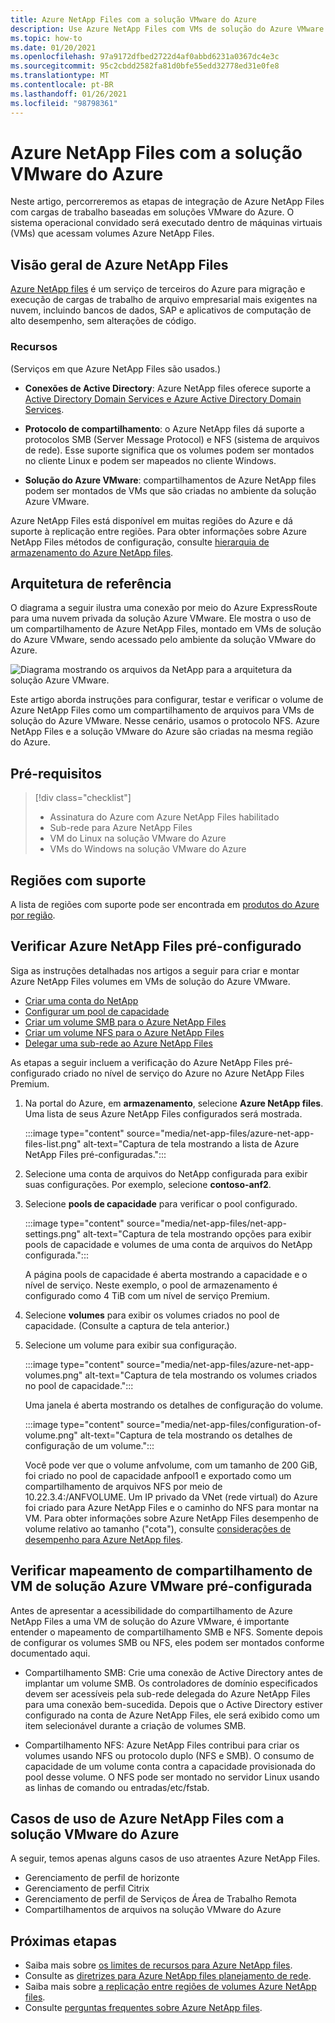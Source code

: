 ```yaml
---
title: Azure NetApp Files com a solução VMware do Azure
description: Use Azure NetApp Files com VMs de solução do Azure VMware para migrar e sincronizar dados entre servidores locais, VMs de solução do Azure VMware e infraestruturas de nuvem.
ms.topic: how-to
ms.date: 01/20/2021
ms.openlocfilehash: 97a9172dfbed2722d4af0abbd6231a0367dc4e3c
ms.sourcegitcommit: 95c2cbdd2582fa81d0bfe55edd32778ed31e0fe8
ms.translationtype: MT
ms.contentlocale: pt-BR
ms.lasthandoff: 01/26/2021
ms.locfileid: "98798361"
---
```

# <a name="azure-netapp-files-with-azure-vmware-solution"></a>Azure NetApp Files com a solução VMware do Azure

Neste artigo, percorreremos as etapas de integração de Azure NetApp Files com cargas de trabalho baseadas em soluções VMware do Azure. O sistema operacional convidado será executado dentro de máquinas virtuais (VMs) que acessam volumes Azure NetApp Files. 

## <a name="azure-netapp-files-overview"></a>Visão geral de Azure NetApp Files

[Azure NetApp files](../azure-netapp-files/azure-netapp-files-introduction.md) é um serviço de terceiros do Azure para migração e execução de cargas de trabalho de arquivo empresarial mais exigentes na nuvem, incluindo bancos de dados, SAP e aplicativos de computação de alto desempenho, sem alterações de código.

### <a name="features"></a>Recursos
(Serviços em que Azure NetApp Files são usados.)

- **Conexões de Active Directory**: Azure NetApp files oferece suporte a [Active Directory Domain Services e Azure Active Directory Domain Services](../azure-netapp-files/azure-netapp-files-create-volumes-smb.md#decide-which-domain-services-to-use).

- **Protocolo de compartilhamento**: o Azure NetApp files dá suporte a protocolos SMB (Server Message Protocol) e NFS (sistema de arquivos de rede). Esse suporte significa que os volumes podem ser montados no cliente Linux e podem ser mapeados no cliente Windows.

- **Solução do Azure VMware**: compartilhamentos de Azure NetApp files podem ser montados de VMs que são criadas no ambiente da solução Azure VMware.

Azure NetApp Files está disponível em muitas regiões do Azure e dá suporte à replicação entre regiões. Para obter informações sobre Azure NetApp Files métodos de configuração, consulte [hierarquia de armazenamento do Azure NetApp files](../azure-netapp-files/azure-netapp-files-understand-storage-hierarchy.md).

## <a name="reference-architecture"></a>Arquitetura de referência

O diagrama a seguir ilustra uma conexão por meio do Azure ExpressRoute para uma nuvem privada da solução Azure VMware. Ele mostra o uso de um compartilhamento de Azure NetApp Files, montado em VMs de solução do Azure VMware, sendo acessado pelo ambiente da solução VMware do Azure.

![Diagrama mostrando os arquivos da NetApp para a arquitetura da solução Azure VMware.](media/net-app-files/net-app-files-topology.png)

Este artigo aborda instruções para configurar, testar e verificar o volume de Azure NetApp Files como um compartilhamento de arquivos para VMs de solução do Azure VMware. Nesse cenário, usamos o protocolo NFS. Azure NetApp Files e a solução VMware do Azure são criadas na mesma região do Azure.

## <a name="prerequisites"></a>Pré-requisitos 

> [!div class="checklist"]
> * Assinatura do Azure com Azure NetApp Files habilitado
> * Sub-rede para Azure NetApp Files
> * VM do Linux na solução VMware do Azure
> * VMs do Windows na solução VMware do Azure

## <a name="regions-supported"></a>Regiões com suporte

A lista de regiões com suporte pode ser encontrada em [produtos do Azure por região](https://azure.microsoft.com/global-infrastructure/services/?products=netapp,azure-vmware&regions=all).

## <a name="verify-pre-configured-azure-netapp-files"></a>Verificar Azure NetApp Files pré-configurado 

Siga as instruções detalhadas nos artigos a seguir para criar e montar Azure NetApp Files volumes em VMs de solução do Azure VMware.

- [Criar uma conta do NetApp](../azure-netapp-files/azure-netapp-files-create-netapp-account.md)
- [Configurar um pool de capacidade](../azure-netapp-files/azure-netapp-files-set-up-capacity-pool.md)
- [Criar um volume SMB para o Azure NetApp Files](../azure-netapp-files/azure-netapp-files-create-volumes-smb.md)
- [Criar um volume NFS para o Azure NetApp Files](../azure-netapp-files/azure-netapp-files-create-volumes.md)
- [Delegar uma sub-rede ao Azure NetApp Files](../azure-netapp-files/azure-netapp-files-delegate-subnet.md)

As etapas a seguir incluem a verificação do Azure NetApp Files pré-configurado criado no nível de serviço do Azure no Azure NetApp Files Premium.

1. Na portal do Azure, em **armazenamento**, selecione **Azure NetApp files**. Uma lista de seus Azure NetApp Files configurados será mostrada. 

    :::image type="content" source="media/net-app-files/azure-net-app-files-list.png" alt-text="Captura de tela mostrando a lista de Azure NetApp Files pré-configuradas."::: 

2. Selecione uma conta de arquivos do NetApp configurada para exibir suas configurações. Por exemplo, selecione **contoso-anf2**. 

3. Selecione **pools de capacidade** para verificar o pool configurado. 

    :::image type="content" source="media/net-app-files/net-app-settings.png" alt-text="Captura de tela mostrando opções para exibir pools de capacidade e volumes de uma conta de arquivos do NetApp configurada.":::

    A página pools de capacidade é aberta mostrando a capacidade e o nível de serviço. Neste exemplo, o pool de armazenamento é configurado como 4 TiB com um nível de serviço Premium.

4. Selecione **volumes** para exibir os volumes criados no pool de capacidade. (Consulte a captura de tela anterior.)

5. Selecione um volume para exibir sua configuração.  

    :::image type="content" source="media/net-app-files/azure-net-app-volumes.png" alt-text="Captura de tela mostrando os volumes criados no pool de capacidade.":::

    Uma janela é aberta mostrando os detalhes de configuração do volume.

    :::image type="content" source="media/net-app-files/configuration-of-volume.png" alt-text="Captura de tela mostrando os detalhes de configuração de um volume.":::

    Você pode ver que o volume anfvolume, com um tamanho de 200 GiB, foi criado no pool de capacidade anfpool1 e exportado como um compartilhamento de arquivos NFS por meio de 10.22.3.4:/ANFVOLUME. Um IP privado da VNet (rede virtual) do Azure foi criado para Azure NetApp Files e o caminho do NFS para montar na VM. Para obter informações sobre Azure NetApp Files desempenho de volume relativo ao tamanho ("cota"), consulte [considerações de desempenho para Azure NetApp files](../azure-netapp-files/azure-netapp-files-performance-considerations.md). 

## <a name="verify-pre-configured-azure-vmware-solution-vm-share-mapping"></a>Verificar mapeamento de compartilhamento de VM de solução Azure VMware pré-configurada

Antes de apresentar a acessibilidade do compartilhamento de Azure NetApp Files a uma VM de solução do Azure VMware, é importante entender o mapeamento de compartilhamento SMB e NFS. Somente depois de configurar os volumes SMB ou NFS, eles podem ser montados conforme documentado aqui.

- Compartilhamento SMB: Crie uma conexão de Active Directory antes de implantar um volume SMB. Os controladores de domínio especificados devem ser acessíveis pela sub-rede delegada do Azure NetApp Files para uma conexão bem-sucedida. Depois que o Active Directory estiver configurado na conta de Azure NetApp Files, ele será exibido como um item selecionável durante a criação de volumes SMB.

- Compartilhamento NFS: Azure NetApp Files contribui para criar os volumes usando NFS ou protocolo duplo (NFS e SMB). O consumo de capacidade de um volume conta contra a capacidade provisionada do pool desse volume. O NFS pode ser montado no servidor Linux usando as linhas de comando ou entradas/etc/fstab.

## <a name="use-cases-of-azure-netapp-files-with-azure-vmware-solution"></a>Casos de uso de Azure NetApp Files com a solução VMware do Azure

A seguir, temos apenas alguns casos de uso atraentes Azure NetApp Files. 
- Gerenciamento de perfil de horizonte
- Gerenciamento de perfil Citrix
- Gerenciamento de perfil de Serviços de Área de Trabalho Remota
- Compartilhamentos de arquivos na solução VMware do Azure

## <a name="next-steps"></a>Próximas etapas
- Saiba mais sobre [os limites de recursos para Azure NetApp files](../azure-netapp-files/azure-netapp-files-resource-limits.md#resource-limits).
- Consulte as [diretrizes para Azure NetApp files planejamento de rede](../azure-netapp-files/azure-netapp-files-network-topologies.md).
- Saiba mais sobre [a replicação entre regiões de volumes Azure NetApp files](../azure-netapp-files/cross-region-replication-introduction.md). 
- Consulte [perguntas frequentes sobre Azure NetApp files](../azure-netapp-files/azure-netapp-files-faqs.md).
